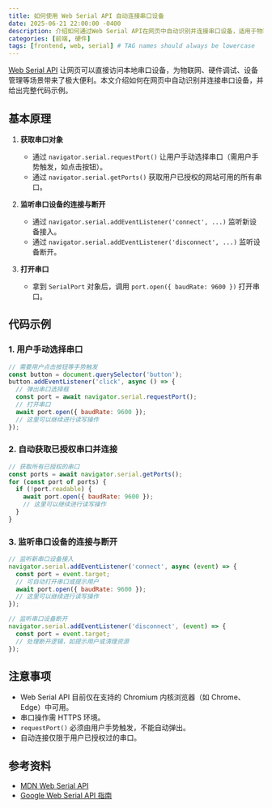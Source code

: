 ```yaml
---
title: 如何使用 Web Serial API 自动连接串口设备
date: 2025-06-21 22:00:00 -0400
description: 介绍如何通过Web Serial API在网页中自动识别并连接串口设备，适用于物联网、硬件调试等场景。
categories: [前端, 硬件]
tags: [frontend, web, serial] # TAG names should always be lowercase
---
```


[Web Serial API](https://developer.mozilla.org/en-US/docs/Web/API/Web_Serial_API) 让网页可以直接访问本地串口设备，为物联网、硬件调试、设备管理等场景带来了极大便利。本文介绍如何在网页中自动识别并连接串口设备，并给出完整代码示例。

## 基本原理

1. **获取串口对象**
   - 通过 `navigator.serial.requestPort()` 让用户手动选择串口（需用户手势触发，如点击按钮）。
   - 通过 `navigator.serial.getPorts()` 获取用户已授权的网站可用的所有串口。

2. **监听串口设备的连接与断开**
   - 通过 `navigator.serial.addEventListener('connect', ...)` 监听新设备接入。
   - 通过 `navigator.serial.addEventListener('disconnect', ...)` 监听设备断开。

3. **打开串口**
   - 拿到 `SerialPort` 对象后，调用 `port.open({ baudRate: 9600 })` 打开串口。

## 代码示例

### 1. 用户手动选择串口

```js
// 需要用户点击按钮等手势触发
const button = document.querySelector('button');
button.addEventListener('click', async () => {
  // 弹出串口选择框
  const port = await navigator.serial.requestPort();
  // 打开串口
  await port.open({ baudRate: 9600 });
  // 这里可以继续进行读写操作
});
```

### 2. 自动获取已授权串口并连接

```js
// 获取所有已授权的串口
const ports = await navigator.serial.getPorts();
for (const port of ports) {
  if (!port.readable) {
    await port.open({ baudRate: 9600 });
    // 这里可以继续进行读写操作
  }
}
```

### 3. 监听串口设备的连接与断开

```js
// 监听新串口设备接入
navigator.serial.addEventListener('connect', async (event) => {
  const port = event.target;
  // 可自动打开串口或提示用户
  await port.open({ baudRate: 9600 });
  // 这里可以继续进行读写操作
});

// 监听串口设备断开
navigator.serial.addEventListener('disconnect', (event) => {
  const port = event.target;
  // 处理断开逻辑，如提示用户或清理资源
});
```

## 注意事项

- Web Serial API 目前仅在支持的 Chromium 内核浏览器（如 Chrome、Edge）中可用。
- 串口操作需 HTTPS 环境。
- `requestPort()` 必须由用户手势触发，不能自动弹出。
- 自动连接仅限于用户已授权过的串口。

## 参考资料

- [MDN Web Serial API](https://developer.mozilla.org/zh-CN/docs/Web/API/Serial)
- [Google Web Serial API 指南](https://web.dev/serial/)
